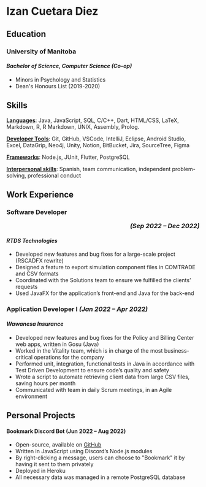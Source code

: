 # Izan Cuetara Diez
## Education
### University of Manitoba
#### *Bachelor of Science, Computer Science (Co-op)*
- Minors in Psychology and Statistics
- Dean's Honours List (2019-2020)

## Skills
**<u>Languages</u>**: Java, JavaScript, SQL, C/C++, Dart, HTML/CSS, LaTeX, Markdown, R, R Markdown, UNIX, Assembly, Prolog.

**<u>Developer Tools</u>**: Git, GitHub, VSCode, IntelliJ, Eclipse, Android Studio, Excel, DataGrip, Neo4j, Unity, Notion, BitBucket, Jira, SourceTree, Figma

**<u>Frameworks</u>**: Node.js, JUnit, Flutter, PostgreSQL

**<u>Interpersonal skills</u>**: Spanish, team communication, independent problem-solving, professional conduct

## Work Experience
### Software Developer <p style="text-align: right;">*(Sep 2022 – Dec 2022)*</p>
#### *RTDS Technologies*
- Developed new features and bug fixes for a large-scale project (RSCADFX rewrite)
- Designed a feature to export simulation component files in COMTRADE and CSV formats
- Coordinated with the Solutions team to ensure we fulfilled the clients’ requests
- Used JavaFX for the application’s front-end and Java for the back-end

### Application Developer I                     *(Jan 2022 – Apr 2022)*
#### *Wawanesa Insurance*
- Developed new features and bug fixes for the Policy and Billing Center web apps, written in Gosu (Java)
- Worked in the Vitality team, which is in charge of the most business-critical operations for the company
- Performed unit, integration, functional tests in Java in accordance with Test Driven Development to ensure code’s quality and safety
- Wrote a script to automate retrieving client data from large CSV files, saving hours per month
- Communicated with team in daily Scrum meetings, in an Agile environment

## Personal Projects
#### Bookmark Discord Bot (Jun 2022 – Aug 2022)
- Open-source, available on [GitHub](https://github.com/algorizan/botmark)
- Written in JavaScript using Discord’s Node.js modules
- By right-clicking a message, users can choose to "Bookmark" it by having it sent to them privately
- Deployed in Heroku
- All necessary data was managed in a remote PostgreSQL database
